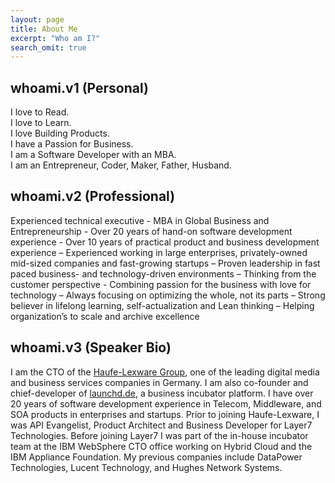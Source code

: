 ```yaml
---
layout: page
title: About Me
excerpt: "Who am I?"
search_omit: true
---
```


## whoami.v1 (Personal)
I love to Read.  
I love to Learn.  
I love Building Products.  
I have a Passion for Business.  
I am a Software Developer with an MBA.  
I am an Entrepreneur, Coder, Maker, Father, Husband. 

## whoami.v2 (Professional)

Experienced technical executive - MBA in Global Business and Entrepreneurship - Over 20 years of hand-on software development experience - Over 10 years of practical product and business development experience – Experienced working in large enterprises, privately-owned mid-sized companies and fast-growing startups – Proven leadership in fast paced business- and technology-driven environments – Thinking from the customer perspective - Combining passion for the business with love for technology – Always focusing on optimizing the whole, not its parts – Strong believer in lifelong learning, self-actualization and Lean thinking – Helping organization’s to scale and archive excellence

## whoami.v3 (Speaker Bio)
I am the CTO of the [Haufe-Lexware Group](http://haufegroup.com), one of the leading digital media and business services companies in Germany. I am also co-founder and chief-developer of [launchd.de](http://launchd.de), a business incubator platform. I have over 20 years of software development experience in Telecom, Middleware, and SOA products in enterprises and startups. Prior to joining Haufe-Lexware, I was API Evangelist, Product Architect and Business Developer for Layer7 Technologies. Before joining Layer7 I was part of the in-house incubator team at the IBM WebSphere CTO office working on Hybrid Cloud and the IBM Appliance Foundation. My previous companies include DataPower Technologies, Lucent Technology, and Hughes Network Systems.
